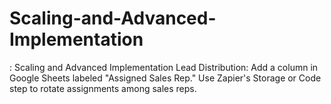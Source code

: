 # Scaling-and-Advanced-Implementation
: Scaling and Advanced Implementation Lead Distribution: Add a column in Google Sheets labeled "Assigned Sales Rep." Use Zapier's Storage or Code step to rotate assignments among sales reps.
